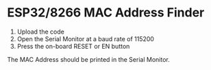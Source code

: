 # ESP32/8266 MAC Address Finder

1. Upload the code
2. Open the Serial Monitor at a baud rate of 115200
3. Press the on-board RESET or EN button

The MAC Address should be printed in the Serial Monitor.
